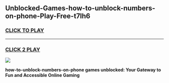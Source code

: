 
## Unblocked-Games-how-to-unblock-numbers-on-phone-Play-Free-t7lh6
<h3>
<a href="https://premium76.site?title=how-to-unblock-numbers-on-phone&ref=21A">CLICK TO PLAY</a></h3>
<hr>

<h3>
<a href="https://premium76.site?title=how-to-unblock-numbers-on-phone&ref=21A">CLICK 2 PLAY</a>
  
</h3>

<a href="https://premium76.site?title=how-to-unblock-numbers-on-phone&ref=21A"><img src="https://clearcache.store/games.png"></a>


**how-to-unblock-numbers-on-phone games unblocked: Your Gateway to Fun and Accessible Online Gaming**
